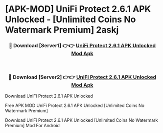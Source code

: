 # [APK-MOD] UniFi Protect 2.6.1 APK Unlocked - [Unlimited Coins No Watermark Premium] 2askj



<div align="center">
<h3>🔴 Download [Server1] 👉👉 <a href="https://momento.my/?title=UniFi_Protect_2.6.1_APK_Unlocked">UniFi Protect 2.6.1 APK Unlocked Mod Apk</a></h3><br>

<h3>🔴 Download [Server2] 👉👉 <a href="https://momento.my/?title=UniFi_Protect_2.6.1_APK_Unlocked">UniFi Protect 2.6.1 APK Unlocked Mod Apk</a></h3>
</div>



Download UniFi Protect 2.6.1 APK Unlocked 

Free APK MOD UniFi Protect 2.6.1 APK Unlocked [Unlimited Coins No Watermark Premium]

Download UniFi Protect 2.6.1 APK Unlocked [Unlimited Coins No Watermark Premium] Mod For Android
